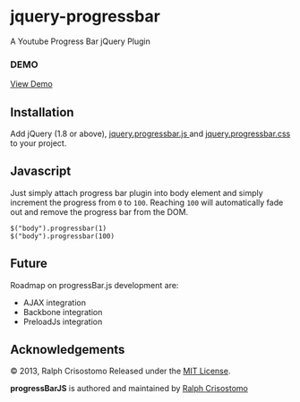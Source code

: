 # jquery-progressbar


A Youtube Progress Bar jQuery Plugin

### DEMO
[View Demo](http://demo.ralphcrisostomo.net/progressBarJS/)

## Installation

Add jQuery (1.8 or above), [jquery.progressbar.js ](https://raw.github.com/ralphcrisostomo/progressBarJS/master/build/javascripts/jquery.progressbar.js) and [jquery.progressbar.css](https://raw.github.com/ralphcrisostomo/progressBarJS/master/build/stylesheets/jquery.progressbar.css) to your project.



## Javascript

Just simply attach progress bar plugin into body element and simply increment the progress from `0` to `100`. 
Reaching `100` will automatically fade out and remove the progress bar from the DOM.	 

	$("body").progressbar(1)
	$("body").progressbar(100)
	
## Future

Roadmap on progressBar.js development are:

- AJAX integration
- Backbone integration
- PreloadJs integration

## Acknowledgements

© 2013, Ralph Crisostomo Released under the [MIT License](License.md).

**progressBarJS** is authored and maintained by [Ralph Crisostomo][rrec]

[rrec]: http://ralphcrisostomo.net
